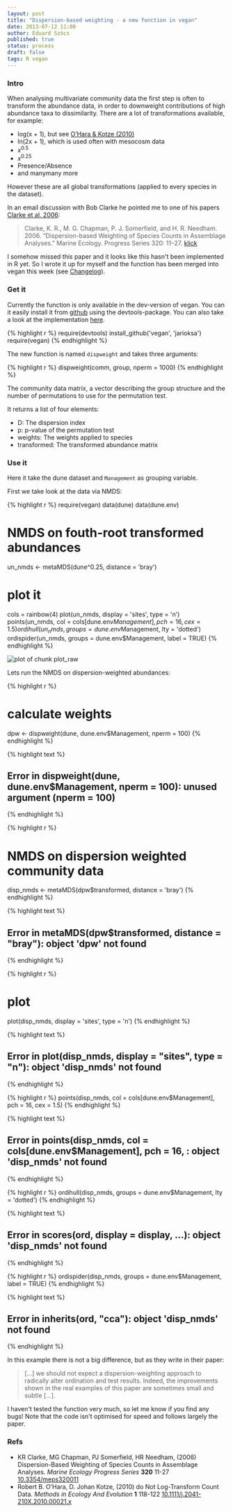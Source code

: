 ```yaml
---
layout: post
title: "Dispersion-based weighting - a new function in vegan"
date: 2013-07-12 11:00
author: Eduard Szöcs
published: true
status: process
draft: false
tags: R vegan
---
```


### Intro

When analysing multivariate community data the first step is often to transform the abundance data, in order to downweight contributions of high abundance taxa to dissimilarity. There are a lot of transformations available, for example:

* log(x + 1), but see [O’Hara &amp; Kotze (2010)](http://dx.doi.org/10.1111/j.2041-210X.2010.00021.x)
* ln(2x + 1), which is used often with mesocosm data
* $x^{0.5}$
* $x^{0.25}$
* Presence/Absence
* and manymany more

However these are all global transformations (applied to every species in the dataset). 

In an email discussion with Bob Clarke he pointed me to one of his papers [Clarke et al. 2006](http://dx.doi.org/10.3354/meps320011):

>Clarke, K. R., M. G. Chapman, P. J. Somerfield, and H. R. Needham. 2006. “Dispersion-based Weighting of Species Counts in Assemblage Analyses.” Marine Ecology. Progress Series 320: 11–27. [klick](http://www.int-res.com/abstracts/meps/v320/p11-27/)

I somehow missed this paper and it looks like this hasn't been implemented in R yet. 
So I wrote it up for myself and the function has been merged into vegan this week (see [Changelog](https://raw.github.com/jarioksa/vegan/master/inst/ChangeLog)).

### Get it
Currently the function is only available in the dev-version of vegan. You can it easily install it from [github](https://github.com/jarioksa/vegan) using the devtools-package. You can also take a look at the implementation [here](https://github.com/jarioksa/vegan/blob/master/R/dispweight.R).


{% highlight r %}
require(devtools)
install_github('vegan', 'jarioksa')
require(vegan)
{% endhighlight %}


The new function is named `dispweight` and takes three arguments:


{% highlight r %}
dispweight(comm, group, nperm = 1000)
{% endhighlight %}

The community data matrix, a vector describing the group structure and the number of permutations to use for the permutation test.

It returns a list of four elements:

* D: The dispersion index
* p: p-value of the permutation test
* weights: The weights applied to species
* transformed: The transformed abundance matrix


### Use it

Here it take the dune dataset and `Management` as grouping variable.

First we take look at the data via NMDS:


{% highlight r %}
require(vegan)
data(dune)
data(dune.env)

# NMDS on fouth-root transformed abundances
un_nmds <- metaMDS(dune^0.25, distance = 'bray')

# plot it
cols = rainbow(4)
plot(un_nmds, display = 'sites', type = 'n')
points(un_nmds, col = cols[dune.env$Management], pch = 16, cex = 1.5)
ordihull(un_nmds, groups = dune.env$Management, lty = 'dotted')
ordispider(un_nmds, groups = dune.env$Management, label = TRUE)
{% endhighlight %}

![plot of chunk plot_raw](../figures/source/2013-06-09-disp-weight/plot_raw-1.png) 


Lets run the NMDS on dispersion-weighted abundances:

{% highlight r %}
# calculate weights
dpw <- dispweight(dune, dune.env$Management, nperm = 100)
{% endhighlight %}



{% highlight text %}
## Error in dispweight(dune, dune.env$Management, nperm = 100): unused argument (nperm = 100)
{% endhighlight %}



{% highlight r %}
# NMDS on dispersion weighted community data
disp_nmds <- metaMDS(dpw$transformed, distance = 'bray')
{% endhighlight %}



{% highlight text %}
## Error in metaMDS(dpw$transformed, distance = "bray"): object 'dpw' not found
{% endhighlight %}



{% highlight r %}
# plot
plot(disp_nmds, display = 'sites', type = 'n')
{% endhighlight %}



{% highlight text %}
## Error in plot(disp_nmds, display = "sites", type = "n"): object 'disp_nmds' not found
{% endhighlight %}



{% highlight r %}
points(disp_nmds, col = cols[dune.env$Management], pch = 16, cex = 1.5)
{% endhighlight %}



{% highlight text %}
## Error in points(disp_nmds, col = cols[dune.env$Management], pch = 16, : object 'disp_nmds' not found
{% endhighlight %}



{% highlight r %}
ordihull(disp_nmds, groups = dune.env$Management, lty = 'dotted')
{% endhighlight %}



{% highlight text %}
## Error in scores(ord, display = display, ...): object 'disp_nmds' not found
{% endhighlight %}



{% highlight r %}
ordispider(disp_nmds, groups = dune.env$Management, label = TRUE)
{% endhighlight %}



{% highlight text %}
## Error in inherits(ord, "cca"): object 'disp_nmds' not found
{% endhighlight %}

In this example there is not a big difference, but as they write in their paper:

>[...] we should not expect a dispersion-weighting approach to radically alter ordination and test results. Indeed, the improvements shown in the real examples of this paper are sometimes small and subtle [...].

I haven't tested the function very much, so let me know if you find any bugs! Note that the code isn't optimised for speed and follows largely the paper.

### Refs

<ul>
<li>KR Clarke, MG Chapman, PJ Somerfield, HR Needham,   (2006) Dispersion-Based Weighting of Species Counts in Assemblage Analyses.  <em>Marine Ecology Progress Series</em>  <strong>320</strong>  11-27  <a href="http://dx.doi.org/10.3354/meps320011">10.3354/meps320011</a></li>
<li>Robert B. O’Hara, D. Johan Kotze,   (2010) do Not Log-Transform Count Data.  <em>Methods in Ecology And Evolution</em>  <strong>1</strong>  118-122  <a href="http://dx.doi.org/10.1111/j.2041-210X.2010.00021.x">10.1111/j.2041-210X.2010.00021.x</a></li>
</ul>

